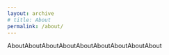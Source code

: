 ```yaml
---
layout: archive
# title: About
permalink: /about/
---
```


AboutAboutAboutAboutAboutAboutAboutAboutAbout
